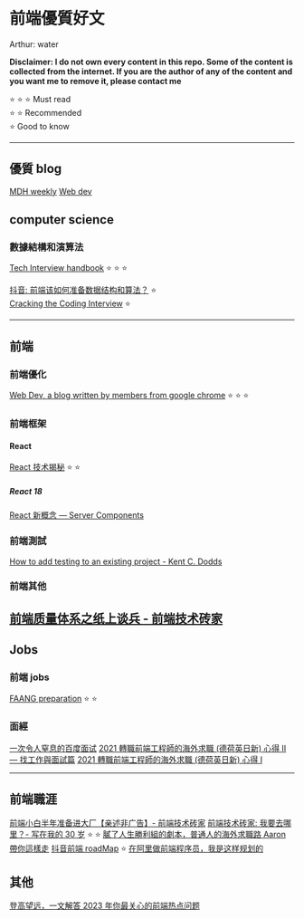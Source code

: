 # 前端優質好文

Arthur: water

**Disclaimer: I do not own every content in this repo. Some of the content is collected from the internet. If you are the author of any of the content and you want me to remove it, please contact me**

:star: :star: :star: Must read  
:star: :star: Recommended  
:star: Good to know

---

## 優質 blog

[MDH weekly](https://mdhweekly.com/)
[Web dev](https://web.dev/blog/)

## computer science

### 數據結構和演算法

[Tech Interview handbook](https://www.techinterviewhandbook.org/) :star: :star: :star:

[抖音: 前端该如何准备数据结构和算法？](https://juejin.cn/post/6844903919722692621) :star:  
[Cracking the Coding Interview](<http://englishonlineclub.com/pdf/Cracking%20the%20Coding%20Interview%20-%20189%20Programming%20Questions%20and%20Solutions%20(6th%20Edition)%20[EnglishOnlineClub.com].pdf>) :star:

---

## 前端

### 前端優化

[Web Dev, a blog written by members from google chrome](https://web.dev/) :star: :star: :star:

### 前端框架

#### React

[React 技术揭秘](https://react.iamkasong.com/) :star: :star:

##### React 18

[React 新概念 — Server Components](https://chentsulin.medium.com/react-%E6%96%B0%E6%A6%82%E5%BF%B5-server-components-d632f9a18463)

### 前端測試

[How to add testing to an existing project - Kent C. Dodds](https://kentcdodds.com/blog/how-to-add-testing-to-an-existing-project)

### 前端其他

## [前端质量体系之纸上谈兵 - 前端技术砖家](https://juejin.cn/post/7201696941330972727)

## Jobs

### 前端 jobs

[FAANG preparation](https://www.reddit.com/r/Frontend/comments/sg3kmi/i_want_to_get_a_job_in_faang_company_as_a/) :star: :star:

### 面經

[一次令人窒息的百度面试](https://juejin.cn/post/7178783712363708475)
[2021 轉職前端工程師的海外求職 (德荷英日新) 心得 II — 找工作與面試篇](https://www.explainthis.io/zh-hant/software-engineer-note/software-engineer-career/coding-bootcamp-and-career/part2)
[2021 轉職前端工程師的海外求職 (德荷英日新) 心得 I](https://www.explainthis.io/zh-hant/software-engineer-note/software-engineer-career/coding-bootcamp-and-career/part1)

---

## 前端職涯

[前端小白半年准备进大厂【亲述非广告】- 前端技术砖家](https://juejin.cn/post/7139463200285835301)
[前端技术砖家: 我要去哪里？- 写在我的 30 岁](https://juejin.cn/post/7118679740948430856) :star: :star:
[膩了人生勝利組的劇本，普通人的海外求職路 Aaron 帶你這樣走](https://media.nexf.org/overseas-job-hunting-guide-for-people-02/)
[抖音前端 roadMap](https://juejin.cn/post/6844903830887366670#heading-33) :star:
[在阿里做前端程序员，我是这样规划的](https://juejin.cn/post/7132745736696889351)

## 其他

[登高望远，一文解答 2023 年你最关心的前端热点问题](https://juejin.cn/post/7194710741427945527)
